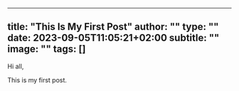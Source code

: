
---
title: "This Is My First Post"
author: ""
type: ""
date: 2023-09-05T11:05:21+02:00
subtitle: ""
image: ""
tags: []
---

Hi all, 

This is my first post.
